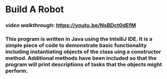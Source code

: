 # Build A Robot

### <em>video walkthrough:</em> https://youtu.be/NsBDct0dEfM

### This program is written in Java using the IntelliJ IDE. It is a simple piece of code to demonstrate basic functionality including instantiating objects of the class uing a constructor method.  Additional methods have been included so that the program will print descriptions of tasks that the objects might perform.